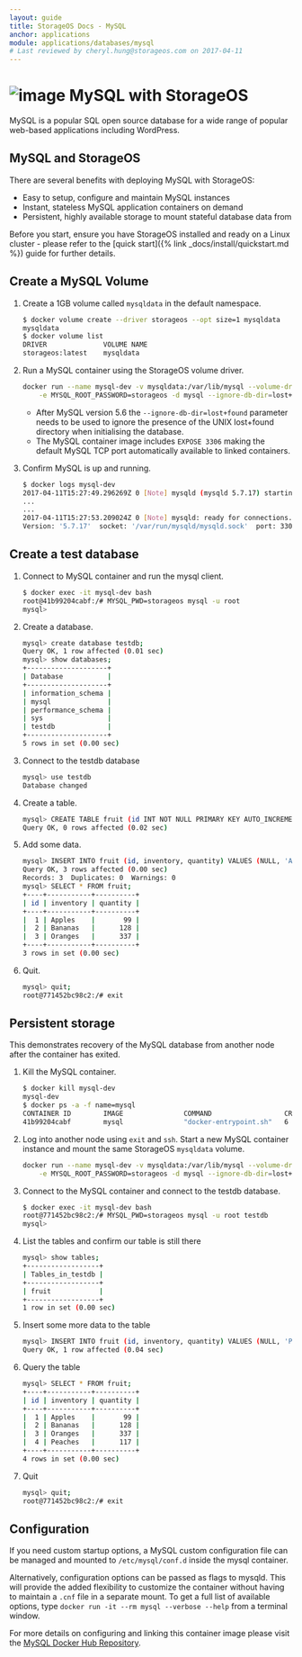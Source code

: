 ```yaml
---
layout: guide
title: StorageOS Docs - MySQL
anchor: applications
module: applications/databases/mysql
# Last reviewed by cheryl.hung@storageos.com on 2017-04-11
---
```


# ![image](/images/docs/explore/mysqllogo.png) MySQL with StorageOS

MySQL is a popular SQL open source database for a wide range of popular
web-based applications including WordPress.

## MySQL and StorageOS

There are several benefits with deploying MySQL with StorageOS:

* Easy to setup, configure and maintain MySQL instances
* Instant, stateless MySQL application containers on demand
* Persistent, highly available storage to mount stateful database data from

Before you start, ensure you have StorageOS installed and ready on a Linux
cluster - please refer to the [quick start]({% link _docs/install/quickstart.md %})
guide for further details.

## Create a MySQL Volume

1. Create a 1GB volume called `mysqldata` in the default namespace.

   ```bash
   $ docker volume create --driver storageos --opt size=1 mysqldata
   mysqldata
   $ docker volume list
   DRIVER              VOLUME NAME
   storageos:latest    mysqldata
   ```

1. Run a MySQL container using the StorageOS volume driver.

   ```bash
   docker run --name mysql-dev -v mysqldata:/var/lib/mysql --volume-driver=storageos \
       -e MYSQL_ROOT_PASSWORD=storageos -d mysql --ignore-db-dir=lost+found --explicit_defaults_for_timestamp
   ```

   * After MySQL version 5.6 the `--ignore-db-dir=lost+found` parameter needs to
     be used to ignore the   presence of the UNIX lost+found directory when
     initialising the database.
   * The MySQL container image includes `EXPOSE 3306` making the default MySQL
     TCP port automatically available to linked containers.

1. Confirm MySQL is up and running.

   ```bash
   $ docker logs mysql-dev
   2017-04-11T15:27:49.296269Z 0 [Note] mysqld (mysqld 5.7.17) starting as process 1 ...
   ...
   ...
   2017-04-11T15:27:53.209024Z 0 [Note] mysqld: ready for connections.
   Version: '5.7.17'  socket: '/var/run/mysqld/mysqld.sock'  port: 3306  MySQL Community Server (GPL)
   ```

## Create a test database

1. Connect to MySQL container and run the mysql client.

   ```bash
   $ docker exec -it mysql-dev bash
   root@41b99204cabf:/# MYSQL_PWD=storageos mysql -u root
   mysql>
   ```

1. Create a database.

   ```bash
   mysql> create database testdb;
   Query OK, 1 row affected (0.01 sec)
   mysql> show databases;
   +--------------------+
   | Database           |
   +--------------------+
   | information_schema |
   | mysql              |
   | performance_schema |
   | sys                |
   | testdb             |
   +--------------------+
   5 rows in set (0.00 sec)
   ```

1. Connect to the testdb database

   ```bash
   mysql> use testdb
   Database changed
   ```

1. Create a table.

   ```bash
   mysql> CREATE TABLE fruit (id INT NOT NULL PRIMARY KEY AUTO_INCREMENT, inventory CHAR(25), quantity INT(7));
   Query OK, 0 rows affected (0.02 sec)
   ```

1. Add some data.

   ```bash
   mysql> INSERT INTO fruit (id, inventory, quantity) VALUES (NULL, 'Apples', '99'), (NULL, 'Bananas', '128'), (NULL, 'Oranges', '337');
   Query OK, 3 rows affected (0.00 sec)
   Records: 3  Duplicates: 0  Warnings: 0
   mysql> SELECT * FROM fruit;
   +----+-----------+----------+
   | id | inventory | quantity |
   +----+-----------+----------+
   |  1 | Apples    |       99 |
   |  2 | Bananas   |      128 |
   |  3 | Oranges   |      337 |
   +----+-----------+----------+
   3 rows in set (0.00 sec)
   ```

1. Quit.

   ```bash
   mysql> quit;
   root@771452bc98c2:/# exit
   ```

## Persistent storage

This demonstrates recovery of the MySQL database from another node after the
container has exited.

1. Kill the MySQL container.

   ```bash
   $ docker kill mysql-dev
   mysql-dev
   $ docker ps -a -f name=mysql
   CONTAINER ID        IMAGE               COMMAND                  CREATED             STATUS                        PORTS               NAMES
   41b99204cabf        mysql               "docker-entrypoint.sh"   6 minutes ago       Exited (137) 14 seconds ago                       mysql-dev
   ```

1. Log into another node using `exit` and `ssh`. Start a new MySQL container
   instance and mount the same StorageOS `mysqldata` volume.

   ```bash
   docker run --name mysql-dev -v mysqldata:/var/lib/mysql --volume-driver=storageos \
       -e MYSQL_ROOT_PASSWORD=storageos -d mysql --ignore-db-dir=lost+found
   ```

1. Connect to the MySQL container and connect to the testdb database.

   ```bash
   $ docker exec -it mysql-dev bash
   root@771452bc98c2:/# MYSQL_PWD=storageos mysql -u root testdb
   mysql>
   ```

1. List the tables and confirm our table is still there

   ```bash
   mysql> show tables;
   +------------------+
   | Tables_in_testdb |
   +------------------+
   | fruit            |
   +------------------+
   1 row in set (0.00 sec)
   ```

1. Insert some more data to the table

   ```bash
   mysql> INSERT INTO fruit (id, inventory, quantity) VALUES (NULL, 'Peaches', '117');
   Query OK, 1 row affected (0.04 sec)
   ```

1. Query the table

   ```bash
   mysql> SELECT * FROM fruit;
   +----+-----------+----------+
   | id | inventory | quantity |
   +----+-----------+----------+
   |  1 | Apples    |       99 |
   |  2 | Bananas   |      128 |
   |  3 | Oranges   |      337 |
   |  4 | Peaches   |      117 |
   +----+-----------+----------+
   4 rows in set (0.00 sec)
   ```

1. Quit

   ```bash
   mysql> quit;
   root@771452bc98c2:/# exit
   ```

## Configuration

If you need custom startup options, a MySQL custom configuration file can be
managed and mounted to `/etc/mysql/conf.d` inside the mysql container.

Alternatively, configuration options can be passed as flags to mysqld. This will
provide the added flexibility to customize the container without having to
maintain a `.cnf` file in a separate mount.  To get a full list of available
options, type `docker run -it --rm mysql --verbose --help` from a terminal
window.

For more details on configuring and linking this container image please visit
the  [MySQL Docker Hub Repository](https://hub.docker.com/_/mysql/).
